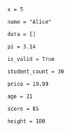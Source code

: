 ```
x = 5
```
```
name = "Alice"
```
```
data = []
```
```
pi = 3.14
```
```
is_valid = True
```
```
student_count = 30
```
```
price = 19.99
```
```
age = 21
```
```
score = 85
```
```
height = 180
```